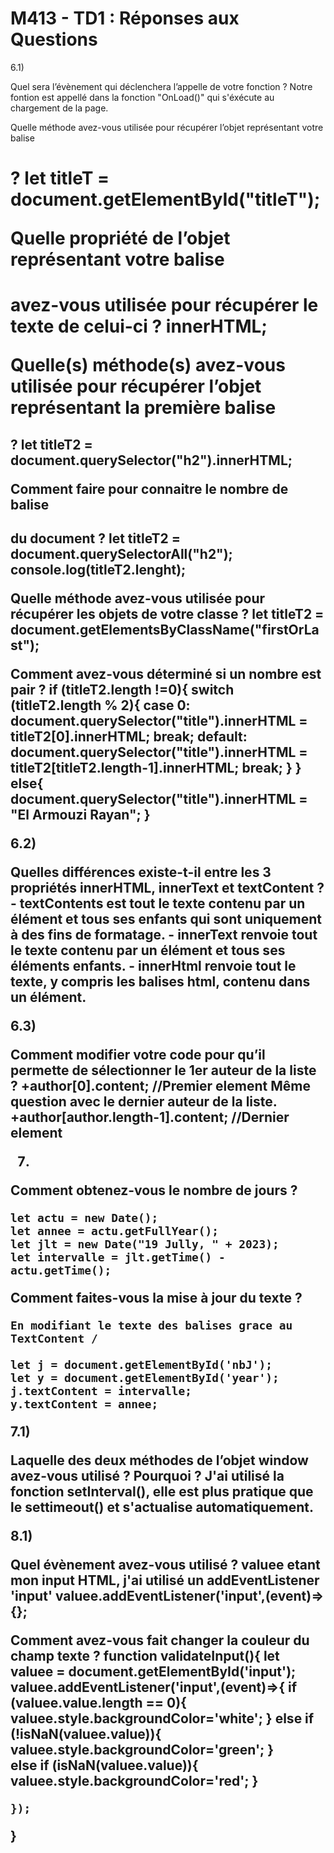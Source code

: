 # M413 - TD1 : Réponses aux Questions

6.1)

Quel sera l’évènement qui déclenchera l’appelle de votre fonction ? 
 Notre fontion est appellé dans la fonction "OnLoad()" qui s'éxécute au chargement de la page.

Quelle méthode avez-vous utilisée pour récupérer l’objet représentant votre balise <h1> ? 
 let titleT = document.getElementById("titleT");

Quelle propriété de l’objet représentant votre balise <h1> avez-vous utilisée pour récupérer 
le texte de celui-ci ? 
 innerHTML;

Quelle(s) méthode(s) avez-vous utilisée pour récupérer l’objet représentant la première 
 balise <h2> ?
 let titleT2 = document.querySelector("h2").innerHTML;

Comment faire pour connaitre le nombre de balise <h2> du document ?
 let titleT2 = document.querySelectorAll("h2");
 console.log(titleT2.lenght);
 
Quelle méthode avez-vous utilisée pour récupérer les objets de votre classe ?
 let titleT2 = document.getElementsByClassName("firstOrLast");
 
Comment avez-vous déterminé si un nombre est pair ?
 if (titleT2.length !=0){
        switch (titleT2.length % 2){
            case 0:
                document.querySelector("title").innerHTML = titleT2[0].innerHTML;
                break;
            default:
                document.querySelector("title").innerHTML = titleT2[titleT2.length-1].innerHTML;
                break;
        }
    }
    else{
        document.querySelector("title").innerHTML = "El Armouzi Rayan";
    }
    
    
6.2)

Quelles différences existe-t-il entre les 3 propriétés innerHTML, innerText et textContent ?
    - textContents est tout le texte contenu par un élément et tous ses enfants qui sont uniquement à des fins de formatage.
    - innerText renvoie tout le texte contenu par un élément et tous ses éléments enfants.
    - innerHtml renvoie tout le texte, y compris les balises html, contenu dans un élément.
    
    
6.3)

 Comment modifier votre code pour qu’il permette de sélectionner le 1er auteur de la liste ?
    +author[0].content; //Premier element
 Même question avec le dernier auteur de la liste.
    +author[author.length-1].content; //Dernier element
    
7)

 Comment obtenez-vous le nombre de jours ?
    
    let actu = new Date();
    let annee = actu.getFullYear();
    let jlt = new Date("19 Jully, " + 2023);
    let intervalle = jlt.getTime() - actu.getTime();
    
 Comment faites-vous la mise à jour du texte ?
 
    En modifiant le texte des balises grace au TextContent /
    
    let j = document.getElementById('nbJ');
    let y = document.getElementById('year');
    j.textContent = intervalle;
    y.textContent = annee;
    
7.1)

 Laquelle des deux méthodes de l’objet window avez-vous utilisé ? Pourquoi ?
    J'ai utilisé la fonction setInterval(), elle est plus pratique que le settimeout() et s'actualise automatiquement.
    
8.1)

 Quel évènement avez-vous utilisé ?
 valuee etant mon input HTML, j'ai utilisé un addEventListener 'input'
    valuee.addEventListener('input',(event)=>{};
    
 Comment avez-vous fait changer la couleur du champ texte ?
    function validateInput(){
    let valuee = document.getElementById('input');
    valuee.addEventListener('input',(event)=>{
        if (valuee.value.length == 0){
            valuee.style.backgroundColor='white';
        }
        else if (!isNaN(valuee.value)){
            valuee.style.backgroundColor='green';
        }  
        else if (isNaN(valuee.value)){
            valuee.style.backgroundColor='red';
        }
        
        
    });
}
    
    
    
    
    
    
    
    
    
    
    
    
    
    

